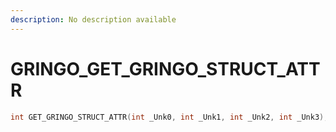 ```yaml
---
description: No description available 
---
```


# GRINGO\_GET_GRINGO_STRUCT_ATTR

```cpp
int GET_GRINGO_STRUCT_ATTR(int _Unk0, int _Unk1, int _Unk2, int _Unk3);
```